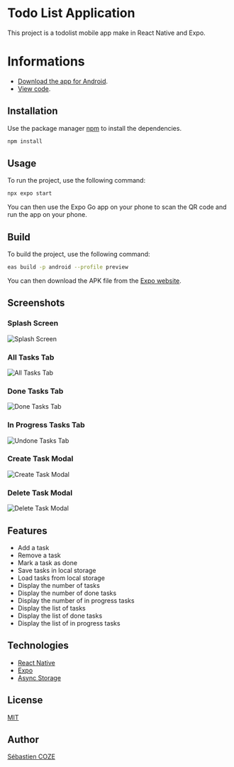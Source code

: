 # Todo List Application

This project is a todolist mobile app make in React Native and Expo.

# Informations

- [Download the app for Android](https://github.com/SebastienCozeDev/todolist-app/releases/download/v1.0.0/todolist-app-latest.apk).
- [View code](https://github.com/SebastienCozeDev/todolist-app).

## Installation

Use the package manager [npm](https://www.npmjs.com/) to install the dependencies.

```bash
npm install
```

## Usage

To run the project, use the following command:
```bash
npx expo start
```
You can then use the Expo Go app on your phone to scan the QR code and run the app on your phone.

## Build

To build the project, use the following command:
```bash
eas build -p android --profile preview
```
You can then download the APK file from the [Expo website](https://expo.io/).

## Screenshots

### Splash Screen

![Splash Screen](./.screenshots/splash-screen.jpg)

### All Tasks Tab

![All Tasks Tab](./.screenshots/all-tasks.jpg)

### Done Tasks Tab

![Done Tasks Tab](./.screenshots/done-tasks.jpg)

### In Progress Tasks Tab

![Undone Tasks Tab](./.screenshots/in-progress-tasks.jpg)

### Create Task Modal

![Create Task Modal](./.screenshots/create-task.jpg)

### Delete Task Modal

![Delete Task Modal](./.screenshots/delete-task.jpg)

## Features

- Add a task
- Remove a task
- Mark a task as done
- Save tasks in local storage
- Load tasks from local storage
- Display the number of tasks
- Display the number of done tasks
- Display the number of in progress tasks
- Display the list of tasks
- Display the list of done tasks
- Display the list of in progress tasks

## Technologies

- [React Native](https://reactnative.dev/)
- [Expo](https://expo.io/)
- [Async Storage](https://react-native-async-storage.github.io/async-storage/)

## License

[MIT](https://choosealicense.com/licenses/mit/)

## Author

[Sébastien COZE](https://sebastien.cozedev.com/)
